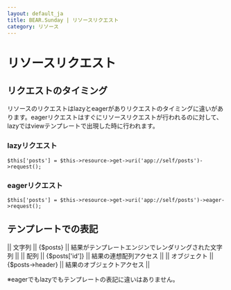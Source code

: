 ```yaml
---
layout: default_ja
title: BEAR.Sunday | リソースリクエスト
category: リソース
--- 
```

# リソースリクエスト

## リクエストのタイミング 

リソースのリクエストはlazyとeagerがありリクエストのタイミングに違いがあります。eagerリクエストはすぐにリソースリクエストが行われるのに対して、lazyではviewテンプレートで出現した時に行われます。

### lazyリクエスト
```
$this['posts'] = $this->resource->get->uri('app://self/posts')->request();
```

### eagerリクエスト
```
$this['posts'] = $this->resource->get->uri('app://self/posts')->eager->request();
```

## テンプレートでの表記 

|| 文字列 || {$posts} || 結果がテンプレートエンジンでレンダリングされた文字列 || 
|| 配列 || {$posts['id']} || 結果の連想配列アクセス ||
|| オブジェクト || {$posts->header} || 結果のオブジェクトアクセス ||

※eagerでもlazyでもテンプレートの表記に違いはありません。